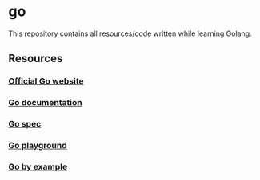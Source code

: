 # go

This repository contains all resources/code written while learning Golang.

## Resources

### [Official Go website](http://golang.org/)

### [Go documentation](https://golang.org/doc/)

### [Go spec](https://golang.org/ref/spec)

### [Go playground](https://play.golang.org/p/tnWMjr16Mm)

### [Go by example](https://gobyexample.com/)
